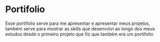 # Portifolio
Esse portifolio serve para me apresentar e apresentar meus projetos, também serve para mostrar as skills que desenvolvi ao longo dos meus estudos desde o primeiro projeto que fiz que também era um portifolio
